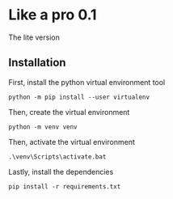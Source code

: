 # Like a pro 0.1
The lite version

## Installation

First, install the python virtual environment tool

`python -m pip install --user virtualenv`

Then, create the virtual environment

`python -m venv venv`

Then, activate the virtual environment

`.\venv\Scripts\activate.bat`

Lastly, install the dependencies

`pip install -r requirements.txt`
